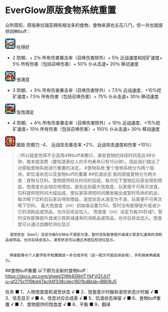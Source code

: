 ﻿# EverGlow原版食物系统重置<!-- omit in toc -->

众所周知，原版泰拉瑞亚拥有相当多的食物，食物来源也五花八门，但一共也就提供四种buff：

![吃得好](Images/Wellfed.png)
吃得好
+ 2 防御、+ 2％ 所有伤害暴击率（召唤伤害除外）+ 5％ 近战速度和挖矿速度+ 5％ 所有伤害（包括召唤伤害）+ 50% 仆从击退+ 20％ 移动速度

![很满意](Images/Wellfed2.png)
很满意
+ 3 防御、+ 3％ 所有伤害暴击率（召唤伤害除外）+ 7.5％ 近战速度、+10%挖矿速度+ 7.5％ 所有伤害（包括召唤伤害）+ 75% 仆从击退+ 30％ 移动速度

![饭饱酒足](Images/Wellfed3.png)
饭饱酒足
+ 4 防御、+ 4％ 所有伤害暴击率（召唤伤害除外）+ 10％ 近战速度、+15%挖矿速度+ 10％ 所有伤害（包括召唤伤害）+ 100% 仆从击退+ 30％ 移动速度

![酿跄](Images/Tipsy.png)
酿跄
防御力 -4、 近战攻击暴击率 +2%、近战攻击速度和伤害 +10%）

> 💡所以就是觉得不合适用4种buff来敷衍，某些食物的持续时间高达48分钟，根本就浪费（要知道泰拉人的平均寿命只有15分钟）。因此我们做出了对原版食物系统进行重置的决定。
#食物系统
      整个食物系统分为两个版块，即饥渴状态以及食物buff的重置
##饥渴状态
     我将原版食物分为两大类：食物与饮料。食物提供较长时间的加成，每次吃下食物后玩家会得到增益，饱食度也会相应地增加，直到达到最大饱食度，玩家便不可再次进食。饮料提供短时间大幅加成，使玩家获得短时间爆发输出或暂时苟命的机会，每次喝下饮料后玩家会得到增益，渴觉状态从渴变为不渴，玩家便不可再次喝下饮料。
      最大饱食度（int）初始值设置为50，暂时没有能够提升或减少它的消耗品或饰品，也许后续会加入。
      饱食度（int）设定为每30秒减1，暂时没有能够提升或减少其削减速率的消耗品或饰品，也许后续会加入。饱食度可以通过血糖检测仪显示


      渴觉状态（bool）设定为每5分钟从不渴变为渴，暂时没有能够提升或减少其变化速率的消耗品或饰品，也许后续会加入。渴觉状态可以通过渗透压检测仪显示。


      两者能够与个人数字助手和魔镜进一步合成手机（这一配方可能后续会改），手机继承两者能力。





##食物buff重置
     以下即为全新的食物buff：https://docs.qq.com/sheet/DWk9SRnlTYkFVQ1JU?u=af275c1119bd47ac94f338cdec1601bd&tab=BB08J5

任务
■ 1、人物饱食度和渴觉状态 √
■ 2、饱食度计时器和渴觉状态计时器 √
■ 3、信息显示 √
■ 4、信息对应合成表 √
■ 5、饥渴状态保留 √
■ 6、食物buff重置 √
■ 7、食物提供的饱食度 √
■ 8、平衡
■ 9、翻译


